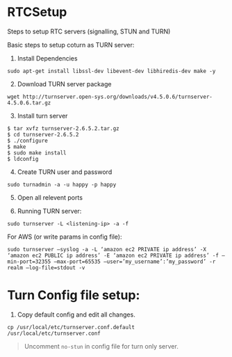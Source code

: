 # RTCSetup
Steps to setup RTC servers (signalling, STUN and TURN)

Basic steps to setup coturn as TURN server:

1. Install Dependencies
```
sudo apt-get install libssl-dev libevent-dev libhiredis-dev make -y
```

2. Download TURN server package
``` 
wget http://turnserver.open-sys.org/downloads/v4.5.0.6/turnserver-4.5.0.6.tar.gz
```

3. Install turn server

```
$ tar xvfz turnserver-2.6.5.2.tar.gz
$ cd turnserver-2.6.5.2
$ ./configure
$ make
$ sudo make install
$ ldconfig
```

4. Create TURN user and password
``` 
sudo turnadmin -a -u happy -p happy
```

5. Open all relevent ports

6. Running TURN server:
```
sudo turnserver -L <listening-ip> -a -f
```

For AWS (or write params in config file):
``` 
sudo turnserver –syslog -a -L ‘amazon ec2 PRIVATE ip address’ -X ‘amazon ec2 PUBLIC ip address’ -E ‘amazon ec2 PRIVATE ip address’ -f –min-port=32355 –max-port=65535 –user=’my_username’:’my_password’ -r realm –log-file=stdout -v
```

# Turn Config file setup:

1. Copy default config and edit all changes.
``` 
cp /usr/local/etc/turnserver.conf.default /usr/local/etc/turnserver.conf
```

> Uncomment `no-stun` in config file for turn only server. 
